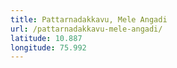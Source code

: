 ```yaml
---
title: Pattarnadakkavu, Mele Angadi
url: /pattarnadakkavu-mele-angadi/
latitude: 10.887
longitude: 75.992
---
```

